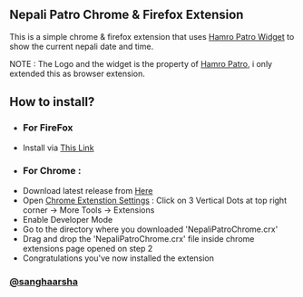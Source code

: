 ## Nepali Patro Chrome & Firefox Extension

This is a simple chrome & firefox extension that uses [Hamro Patro Widget](https://www.hamropatro.com/widgets/calender-small.php) to show the current nepali date and time.

NOTE : The Logo and the widget is the property of [Hamro Patro](https://www.hamropatro.com/), i only extended this as browser extension.

## How to install?
-   ### For FireFox 
-   Install via [This Link](https://addons.mozilla.org/en-US/firefox/addon/nepali-patro/)
-   ### For Chrome : 
-   Download latest release from [Here](https://github.com/sanghaarsha/NepaliPatroChrome/releases/)
-   Open [Chrome Extenstion Settings](chrome://extensions/) : Click on 3 Vertical Dots at top right corner -> More Tools -> Extensions
-   Enable Developer Mode
-   Go to the directory where you downloaded 'NepaliPatroChrome.crx'
-   Drag and drop the 'NepaliPatroChrome.crx' file inside chrome extensions page opened on step 2
-   Congratulations you've now installed the extension

### [@sanghaarsha](https://www.github.com/sanghaarsha)
